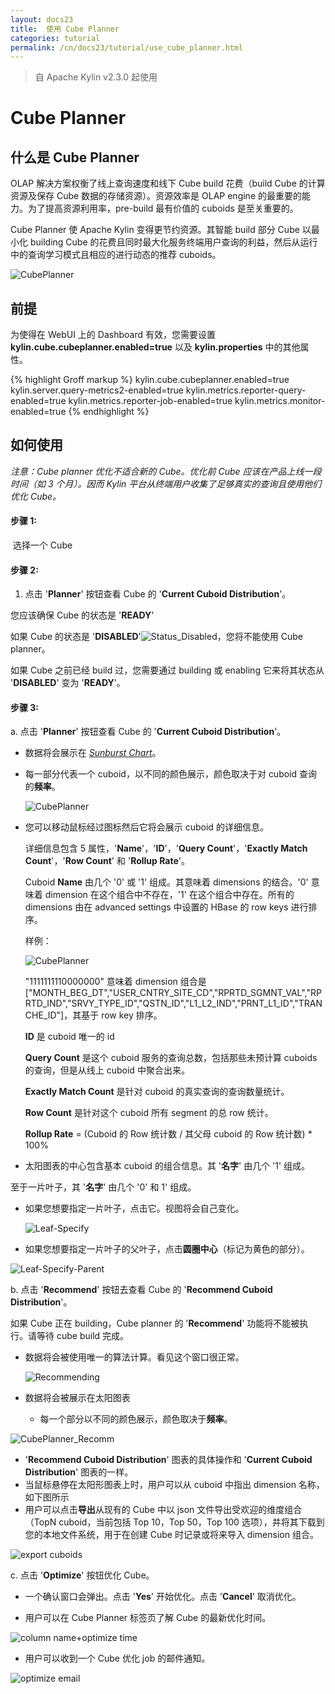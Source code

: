 ```yaml
---
layout: docs23
title:  使用 Cube Planner
categories: tutorial
permalink: /cn/docs23/tutorial/use_cube_planner.html
---
```


> 自 Apache Kylin v2.3.0 起使用

# Cube Planner

## 什么是 Cube Planner

OLAP 解决方案权衡了线上查询速度和线下 Cube build 花费（build Cube 的计算资源及保存 Cube 数据的存储资源）。资源效率是 OLAP engine 的最重要的能力。为了提高资源利用率，pre-build 最有价值的 cuboids 是至关重要的。

Cube Planner 使 Apache Kylin 变得更节约资源。其智能 build 部分 Cube 以最小化 building Cube 的花费且同时最大化服务终端用户查询的利益，然后从运行中的查询学习模式且相应的进行动态的推荐 cuboids。 

![CubePlanner](/images/CubePlanner/CubePlanner.png)

## 前提

为使得在 WebUI 上的 Dashboard 有效，您需要设置 **kylin.cube.cubeplanner.enabled=true** 以及 **kylin.properties** 中的其他属性。


{% highlight Groff markup %}
kylin.cube.cubeplanner.enabled=true
kylin.server.query-metrics2-enabled=true
kylin.metrics.reporter-query-enabled=true
kylin.metrics.reporter-job-enabled=true
kylin.metrics.monitor-enabled=true
{% endhighlight %}

## 如何使用

*注意：Cube planner 优化不适合新的 Cube。优化前 Cube 应该在产品上线一段时间（如 3 个月）。因而 Kylin 平台从终端用户收集了足够真实的查询且使用他们优化 Cube。*  

#### 步骤 1:

​	选择一个 Cube

#### 步骤 2:

1. 点击 '**Planner**' 按钮查看 Cube 的 '**Current Cuboid Distribution**'。

  您应该确保 Cube 的状态是 '**READY**'

  如果 Cube 的状态是 '**DISABLED**'![Status_Disabled](/images/CubePlanner/Status_Disabled.png)，您将不能使用 Cube planner。

  如果 Cube 之前已经 build 过，您需要通过 building 或 enabling 它来将其状态从 '**DISABLED**' 变为 '**READY**'。


#### 步骤 3:

a. 点击 '**Planner**' 按钮查看 Cube 的 '**Current Cuboid Distribution**'。

- 数据将会展示在 *[Sunburst Chart](https://en.wikipedia.org/wiki/Pie_chart#Ring_chart_.2F_Sunburst_chart_.2F_Multilevel_pie_chart)*。

- 每一部分代表一个 cuboid，以不同的颜色展示，颜色取决于对 cuboid 查询的**频率**。

     ![CubePlanner](/images/CubePlanner/CP.png)


-  您可以移动鼠标经过图标然后它将会展示 cuboid 的详细信息。

   详细信息包含 5 属性，'**Name**'，'**ID**'，'**Query Count**'，'**Exactly Match Count**'，'**Row Count**' 和 '**Rollup Rate**'。

   Cuboid **Name** 由几个 '0' 或 '1' 组成。其意味着 dimensions 的结合。'0' 意味着 dimension 在这个组合中不存在，'1' 在这个组合中存在。所有的 dimensions 由在 advanced settings 中设置的 HBase 的 row keys 进行排序。 

   样例：

   ![CubePlanner](/images/CubePlanner/Leaf.png)

   "1111111110000000" 意味着 dimension 组合是 ["MONTH_BEG_DT","USER_CNTRY_SITE_CD","RPRTD_SGMNT_VAL","RPRTD_IND","SRVY_TYPE_ID","QSTN_ID","L1_L2_IND","PRNT_L1_ID","TRANCHE_ID"]，其基于 row key 排序。

   **ID** 是 cuboid 唯一的 id

   **Query Count** 是这个 cuboid 服务的查询总数，包括那些未预计算 cuboids 的查询，但是从线上 cuboid 中聚合出来。  

   **Exactly Match Count** 是针对 cuboid 的真实查询的查询数量统计。

   **Row Count** 是针对这个 cuboid 所有 segment 的总 row 统计。

   **Rollup Rate** = (Cuboid 的 Row 统计数 / 其父母 cuboid 的 Row 统计数) * 100%  

-  太阳图表的中心包含基本 cuboid 的组合信息。其 '**名字**' 由几个 '1' 组成。

至于一片叶子，其 '**名字**' 由几个 '0' 和 1' 组成。 

-    如果您想要指定一片叶子，点击它。视图将会自己变化。

     ![Leaf-Specify](/images/CubePlanner/Leaf-Specify.png)

-    如果您想要指定一片叶子的父叶子，点击**圆圈中心**（标记为黄色的部分）。

![Leaf-Specify-Parent](/images/CubePlanner/Leaf-Specify-Parent.png)

b. 点击 '**Recommend**' 按钮去查看 Cube 的 '**Recommend Cuboid Distribution**'。

如果 Cube 正在 building，Cube planner 的 '**Recommend**' 功能将不能被执行。请等待 cube build 完成。

-  数据将会被使用唯一的算法计算。看见这个窗口很正常。

   ![Recommending](/images/CubePlanner/Recommending.png)

-  数据将会被展示在太阳图表

   - 每一个部分以不同的颜色展示，颜色取决于**频率**。

![CubePlanner_Recomm](/images/CubePlanner/CPRecom.png)

- '**Recommend Cuboid Distribution**' 图表的具体操作和 '**Current Cuboid Distribution**' 图表的一样。
- 当鼠标悬停在太阳形图表上时，用户可以从 cuboid 中指出 dimension 名称，如下图所示
- 用户可以点击**导出**从现有的 Cube 中以 json 文件导出受欢迎的维度组合（TopN cuboid，当前包括 Top 10，Top 50，Top 100 选项），并将其下载到您的本地文件系统，用于在创建 Cube 时记录或将来导入 dimension 组合。

![export cuboids](/images/CubePlanner/export_cuboids.png)

c. 点击 '**Optimize**' 按钮优化 Cube。

- 一个确认窗口会弹出。点击 '**Yes**' 开始优化。点击 '**Cancel**' 取消优化。

- 用户可以在 Cube Planner 标签页了解 Cube 的最新优化时间。 

![column name+optimize time](/images/CubePlanner/column_name+optimize_time.png)

- 用户可以收到一个 Cube 优化 job 的邮件通知。

![optimize email](/images/CubePlanner/optimize_email.png)
